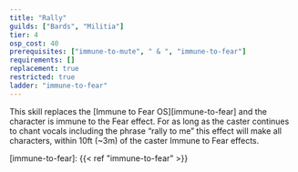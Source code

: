 ```yaml
---
title: "Rally"
guilds: ["Bards", "Militia"]
tier: 4
osp_cost: 40
prerequisites: ["immune-to-mute", " & ", "immune-to-fear"]
requirements: []
replacement: true
restricted: true
ladder: "immune-to-fear"
---
```

This skill replaces the [Immune to Fear OS][immune-to-fear] and the character is immune to the Fear effect. For as long as the caster continues to chant vocals including the phrase “rally to me” this effect will make all characters, within 10ft (~3m) of the caster Immune to Fear effects.

[immune-to-fear]: {{< ref "immune-to-fear" >}}